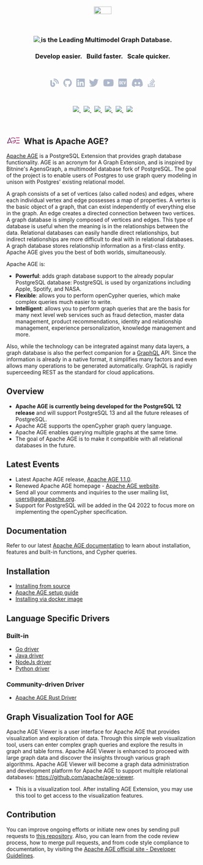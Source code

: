 <br>

<p align="center">
     <img src="https://age.apache.org/age-manual/master/_static/logo.png" width="30%" height="30%">
</p>
<br>

<h3 align="center">
    <a href="https://age.apache.org/age-manual/master/_static/logo.png" target="_blank">
        <img src="https://age.apache.org/age-manual/master/_static/logo.png"" height="25" height="30% alt="Apache AGE">
    </a>
    <a href="https://age.apache.org/age-manual/master/_static/logo.png" target="_blank">
    </a>
     is the Leading Multimodel Graph Database. </h3>
     
</h3>

<h3 align="center">Develop easier. &nbsp; Build faster. &nbsp; Scale quicker.</h3>

<br>


<p align="center">
    <a href="https://age.apache.org/"><img height="25" src="/img/social/blog.svg" alt="Blog"></a>
    &nbsp;
    <a href="https://github.com/apache/age"><img height="25" src="/img/social/github.svg" alt="Github  "></a>
    &nbsp;
    <a href="linkedin.com/showcase/apache-age#:~:text=Apache%20AGE%20is%20a%20PostgreSQL,ANSI%20SQL%20along%20with%20openCypher."><img height="25" src="/img/social/linkedin.svg" alt="LinkedIn"></a>
    &nbsp;
    <a href="https://twitter.com/apache_age?lang=en"><img height="25" src="/img/social/twitter.svg" alt="Twitter"></a>
    &nbsp;
    <a href="https://www.youtube.com/channel/UCBJNYamALEqrfxiOCgYyP2g"><img height="25" src="/img/social/youtube.svg" alt="Youtube"></a>
    &nbsp;
    <a href="https://www.reddit.com/r/apacheage/"><img height="25" src="/img/social/dev.svg" alt="Reddit"></a>
    &nbsp;
    <a href="https://discord.gg/ndavZR2V"><img height="25" src="/img/social/discord.svg" alt="Discord"></a>
    &nbsp;
    <a href="https://lists.apache.org/list.html?dev@age.apache.org"><img height="25" src="/img/social/stack-overflow.svg" alt="Apache AGE Dev List"></a>

</p>

</br>



<p align="center">                                                                                                    
  <a href="https://github.com/apache/age/blob/master/LICENSE">
    <img src="https://img.shields.io/github/license/apache/age"/>
  </a>
  &nbsp;
  <a href="https://github.com/apache/age/releases">
    <img src="https://img.shields.io/badge/Release-v1.1.0-FFA500?labelColor=gray&style=flat&link=https://github.com/apache/age/releases"/>
  </a>
  &nbsp;
  <a href="https://github.com/apache/age/issues">
    <img src="https://img.shields.io/github/issues/apache/age"/>
  </a>
  &nbsp;
  <a href="https://github.com/apache/age/network/members">
    <img src="https://img.shields.io/github/forks/apache/age"/>
  </a>
  &nbsp;
  <a href="https://github.com/apache/age/stargazers">
    <img src="https://img.shields.io/github/stars/apache/age"/>
  </a>
  &nbsp;
  <a href="https://discord.gg/NMsBs9X8Ss">
    <img src="https://img.shields.io/discord/1022177873127280680.svg?label=discord&style=flat&color=5a66f6"></a>
</p>

<br>


<h2><img height="20" src="/img/AGE.png">&nbsp;&nbsp;What is Apache AGE?</h2>

[Apache AGE](https://age.apache.org/#) is a PostgreSQL Extension that provides graph database functionality. AGE is an acronym for A Graph Extension, and is inspired by Bitnine's AgensGraph, a multimodel database fork of PostgreSQL. The goal of the project is to enable users of Postgres to use graph query modeling in unison with Postgres' existing relational model.

A graph consists of a set of vertices (also called nodes) and edges, where each individual vertex and edge possesses a map of properties. A vertex is the basic object of a graph, that can exist independently of everything else in the graph. An edge creates a directed connection between two vertices. A graph database is simply composed of vertices and edges. This type of database is useful when the meaning is in the relationships between the data. Relational databases can easily handle direct relationships, but indirect relationships are more difficult to deal with in relational databases. A graph database stores relationship information as a first-class entity. Apache AGE gives you the best of both worlds, simultaneously.

Apache AGE is:

- **Powerful**: adds graph database support to the already popular PostgreSQL database: PostgreSQL is used by organizations including Apple, Spotify, and NASA.
- **Flexible**: allows you to perform openCypher queries, which make complex queries much easier to write.
- **Intelligent**: allows you to perform graph queries that are the basis for many next level web services such as fraud detection, master data management, product recommendations, identity and relationship management, experience personalization, knowledge management and more.

Also, while the technology can be integrated against many data layers, a graph database is also the perfect companion for a [GraphQL](https://graphql.org/) API. Since the information is already in a native format, it simplifies many factors and even allows many operations to be generated automatically. GraphQL is rapidly  superceeding REST as the standard for cloud applications. 

## Overview

- **Apache AGE is currently being developed for the PostgreSQL 12 release** and will support PostgreSQL 13 and all the future releases of PostgreSQL.
- Apache AGE supports the openCypher graph query language.
- Apache AGE enables querying multiple graphs at the same time.
- The goal of Apache AGE is to make it compatible with all relational databases in the future.

## Latest Events

- Latest Apache AGE release, [Apache AGE 1.1.0](https://github.com/apache/age/releases/tag/v1.1.0-rc0).
- Renewed Apache AGE homepage - [Apache AGE website](http://age.apache.org/).
- Send all your comments and inquiries to the user mailing list, users@age.apache.org.
- Support for PostgreSQL will be added in the Q4 2022 to focus more on implementing the openCypher specification.

## Documentation

Refer to our latest [Apache AGE documentation](https://age.apache.org/age-manual/master/index.html) to learn about installation, features and built-in functions, and  Cypher queries.

## Installation

- [Installing from source](https://age.apache.org/download)
- [Apache AGE setup guide](https://age.apache.org/age-manual/master/intro/setup.html#)
- [Installing via docker image](https://age.apache.org/age-manual/master/intro/setup.html#installing-via-docker-image)

## Language Specific Drivers

### Built-in

- [Go driver](./drivers/golang)
- [Java driver](./drivers/jdbc)
- [NodeJs driver](./drivers/nodejs)
- [Python driver](./drivers/python)

### Community-driven Driver
- [Apache AGE Rust Driver](https://github.com/Dzordzu/rust-apache-age.git)

## Graph Visualization Tool for AGE

Apache AGE Viewer is a user interface for Apache AGE that provides visualization and exploration of data.
Through this simple web visualization tool, users can enter complex graph queries and explore the results in graph and table forms.
Apache AGE Viewer is enhanced to proceed with large graph data and discover the insights through various graph algorithms.
Apache AGE Viewer will become a graph data administration and development platform for Apache AGE to support multiple relational databases: <https://github.com/apache/age-viewer>.

- This is a visualization tool.
After installing AGE Extension, you may use this tool to get access to the visualization features.

## Contribution

You can improve ongoing efforts or initiate new ones by sending pull requests to [this repository](https://github.com/apache/age).
Also, you can learn from the code review process, how to merge pull requests, and from code style compliance to documentation, by visiting the [Apache AGE official site - Developer Guidelines](https://age.apache.org/contribution/guide).
